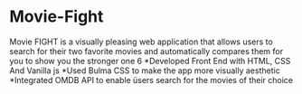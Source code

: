 # Movie-Fight
Movie FIGHT is a visually pleasing web application that allows users to search for their two
favorite movies and automatically compares them for you to show you the stronger one 6
*Developed Front End with HTML, CSS And Vanilla js
*Used Bulma CSS to make the app more visually aesthetic
*Integrated OMDB API to enable üsers search for the movies of their choice


